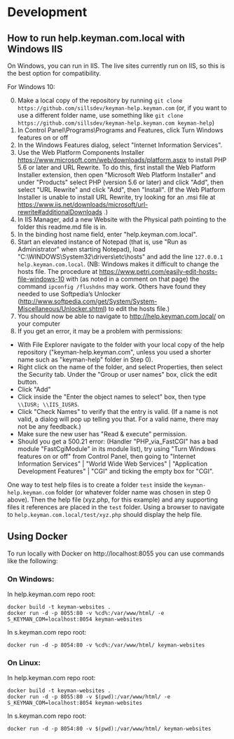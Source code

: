 # Development

## How to run help.keyman.com.local with Windows IIS

On Windows, you can run in IIS. The live sites currently run on IIS, so this is the best option
for compatibility.

For Windows 10:

0. Make a local copy of the repository by running `git clone https://github.com/sillsdev/keyman-help.keyman.com` (or, if you want to use a different folder name, use something like `git clone https://github.com/sillsdev/keyman-help.keyman.com keyman-help`)
1. In Control Panel\Programs\Programs and Features, click Turn Windows features on or off
2. In the Windows Features dialog, select "Internet Information Services".
3. Use the Web Platform Components Installer https://www.microsoft.com/web/downloads/platform.aspx to install PHP 5.6 or later and URL Rewrite. To do this, first install the Web Platform Installer extension, then open "Microsoft Web Platform Installer" and under "Products" select PHP (version 5.6 or later) and click "Add", then select "URL Rewrite" and click "Add", then "Install". (If the Web Platform Installer is unable to install URL Rewrite, try looking for an .msi file at https://www.iis.net/downloads/microsoft/url-rewrite#additionalDownloads .)
4. In IIS Manager, add a new Website with the Physical path pointing to the folder this readme.md file is in.
5. In the binding host name field, enter "help.keyman.com.local".
6. Start an elevated instance of Notepad (that is, use "Run as Administrator" when starting Notepad), load "C:\WINDOWS\System32\drivers\etc\hosts" and add the line `127.0.0.1  help.keyman.com.local`. (NB: Windows makes it difficult to change the hosts file. The procedure at https://www.petri.com/easily-edit-hosts-file-windows-10 with (as noted in a comment on that page) the command `ipconfig /flushdns` may work. Others have found they needed to use Softpedia’s Unlocker (http://www.softpedia.com/get/System/System-Miscellaneous/Unlocker.shtml) to edit the hosts file.)
7. You should now be able to navigate to http://help.keyman.com.local/ on your computer
8. If you get an error, it may be a problem with permissions:
  - With File Explorer navigate to the folder with your local copy of the help repository ("keyman-help.keyman.com", unless you used a shorter name such as "keyman-help" folder in Step 0).
  - Right click on the name of the folder, and select Properties, then select the Security tab. Under the "Group or user names" box, click the edit button.
  - Click "Add"
  - Click inside the "Enter the object names to select" box, then type `\\IUSR; \\IIS_IUSRS`.
  - Click "Check Names" to verify that the entry is valid. (If a name is not valid, a dialog will pop up telling you that. For a valid name, there may not be any feedback.)
  - Make sure the new user has "Read & execute" permission.
  - Should you get a 500.21 error: (Handler "PHP_via_FastCGI" has a bad module "FastCgiModule" in its module list), try using "Turn Windows features on or off" from Control Panel, then going to "Internet Information Services" | "World Wide Web Services" | "Application Development Features" | "CGI" and ticking the empty box for "CGI".

One way to test help files is to create a folder `test` inside the `keyman-help.keyman.com` folder (or whatever folder name was chosen in step 0 above).
Then the help file (xyz.php, for this example) and any supporting files it references are placed in the `test` folder.
Using a browser to navigate to `help.keyman.com.local/test/xyz.php` should display the help file.

## Using Docker

To run locally with Docker on http://localhost:8055 you can use commands like the following:

### On Windows:

In help.keyman.com repo root:

    docker build -t keyman-websites .
    docker run -d -p 8055:80 -v %cd%:/var/www/html/ -e S_KEYMAN_COM=localhost:8054 keyman-websites

In s.keyman.com repo root:

    docker run -d -p 8054:80 -v %cd%:/var/www/html/ keyman-websites

### On Linux:

In help.keyman.com repo root:

    docker build -t keyman-websites .
    docker run -d -p 8055:80 -v $(pwd):/var/www/html/ -e S_KEYMAN_COM=localhost:8054 keyman-websites

In s.keyman.com repo root:

    docker run -d -p 8054:80 -v $(pwd):/var/www/html/ keyman-websites

